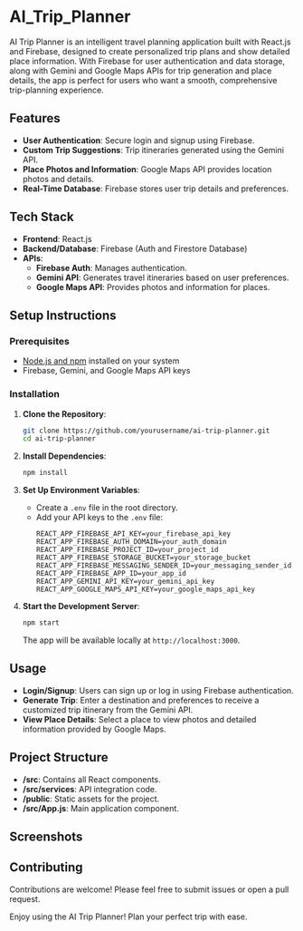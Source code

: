 # AI_Trip_Planner

AI Trip Planner is an intelligent travel planning application built with React.js and Firebase, designed to create personalized trip plans and show detailed place information. With Firebase for user authentication and data storage, along with Gemini and Google Maps APIs for trip generation and place details, the app is perfect for users who want a smooth, comprehensive trip-planning experience.

## Features

- **User Authentication**: Secure login and signup using Firebase.
- **Custom Trip Suggestions**: Trip itineraries generated using the Gemini API.
- **Place Photos and Information**: Google Maps API provides location photos and details.
- **Real-Time Database**: Firebase stores user trip details and preferences.

## Tech Stack

- **Frontend**: React.js
- **Backend/Database**: Firebase (Auth and Firestore Database)
- **APIs**:
  - **Firebase Auth**: Manages authentication.
  - **Gemini API**: Generates travel itineraries based on user preferences.
  - **Google Maps API**: Provides photos and information for places.

## Setup Instructions

### Prerequisites

- [Node.js and npm](https://nodejs.org/) installed on your system
- Firebase, Gemini, and Google Maps API keys

### Installation

1. **Clone the Repository**:
    ```bash
    git clone https://github.com/yourusername/ai-trip-planner.git
    cd ai-trip-planner
    ```

2. **Install Dependencies**:
    ```bash
    npm install
    ```

3. **Set Up Environment Variables**:
   - Create a `.env` file in the root directory.
   - Add your API keys to the `.env` file:
     ```plaintext
     REACT_APP_FIREBASE_API_KEY=your_firebase_api_key
     REACT_APP_FIREBASE_AUTH_DOMAIN=your_auth_domain
     REACT_APP_FIREBASE_PROJECT_ID=your_project_id
     REACT_APP_FIREBASE_STORAGE_BUCKET=your_storage_bucket
     REACT_APP_FIREBASE_MESSAGING_SENDER_ID=your_messaging_sender_id
     REACT_APP_FIREBASE_APP_ID=your_app_id
     REACT_APP_GEMINI_API_KEY=your_gemini_api_key
     REACT_APP_GOOGLE_MAPS_API_KEY=your_google_maps_api_key
     ```

4. **Start the Development Server**:
    ```bash
    npm start
    ```
   The app will be available locally at `http://localhost:3000`.

## Usage

- **Login/Signup**: Users can sign up or log in using Firebase authentication.
- **Generate Trip**: Enter a destination and preferences to receive a customized trip itinerary from the Gemini API.
- **View Place Details**: Select a place to view photos and detailed information provided by Google Maps.

## Project Structure

- **/src**: Contains all React components.
- **/src/services**: API integration code.
- **/public**: Static assets for the project.
- **/src/App.js**: Main application component.

## Screenshots


## Contributing

Contributions are welcome! Please feel free to submit issues or open a pull request.


Enjoy using the AI Trip Planner! Plan your perfect trip with ease.
